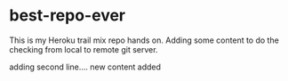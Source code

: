 # best-repo-ever
This is my Heroku trail mix repo hands on.
Adding some content to do the checking from local to remote git server.

adding second line.... new content added